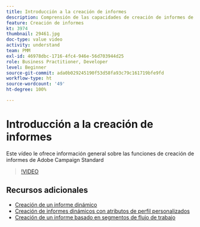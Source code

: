 ```yaml
---
title: Introducción a la creación de informes
description: Comprensión de las capacidades de creación de informes de Adobe Campaign Standard
feature: Creación de informes
kt: 3974
thumbnail: 29461.jpg
doc-type: value video
activity: understand
team: PMM
exl-id: 46978dbc-1716-4fc4-946e-56d703944d25
role: Business Practitioner, Developer
level: Beginner
source-git-commit: ada0b029245190f53d58fa93c79c161719bfe9fd
workflow-type: ht
source-wordcount: '49'
ht-degree: 100%

---
```


# Introducción a la creación de informes

Este vídeo le ofrece información general sobre las funciones de creación de informes de Adobe Campaign Standard

>[!VIDEO](https://video.tv.adobe.com/v/29461?quality=12)

## Recursos adicionales

* [Creación de un informe dinámico](/help/reporting/creating-a-dynamic-report.md)
* [Creación de informes dinámicos con atributos de perfil personalizados](/help/reporting/custom-profile-attributes-dynamic-reports.md)
* [Creación de un informe basado en segmentos de flujo de trabajo](/help/reporting/report-on-workflow-segments.md)
